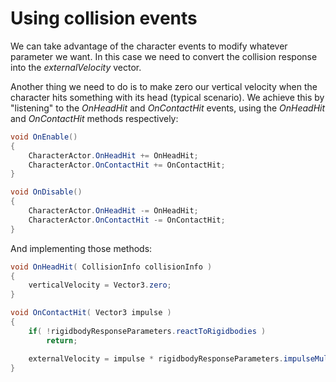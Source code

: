 # Using collision events

We can take advantage of the character events to modify whatever parameter we want. In this case we need to convert the collision response into the _externalVelocity_ vector.

Another thing we need to do is to make zero our vertical velocity when the character hits something with its head \(typical scenario\). We achieve this by "listening" to the _OnHeadHit_ and _OnContactHit_ events, using the _OnHeadHit_ and _OnContactHit_ methods respectively:

```csharp
void OnEnable()
{
    CharacterActor.OnHeadHit += OnHeadHit; 
    CharacterActor.OnContactHit += OnContactHit;
}

void OnDisable()
{
    CharacterActor.OnHeadHit -= OnHeadHit;
    CharacterActor.OnContactHit -= OnContactHit;
}
```

And implementing those methods:

```csharp
void OnHeadHit( CollisionInfo collisionInfo )
{
    verticalVelocity = Vector3.zero;
}

void OnContactHit( Vector3 impulse )
{
    if( !rigidbodyResponseParameters.reactToRigidbodies )
        return;

    externalVelocity = impulse * rigidbodyResponseParameters.impulseMultiplier;
}
```

